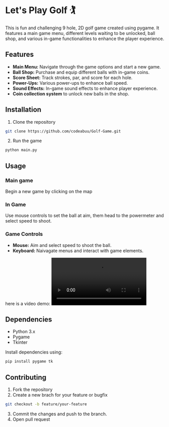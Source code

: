 # Let's Play Golf 🏌️

This is fun and challenging 9 hole, 2D golf game created using pygame. It features a main game menu, different levels waiting to be unlocked, ball shop, and various in-game functionalities to enhance the player experience.

## Features

* **Main Menu:** Navigate through the game options and start a new game.
* **Ball Shop:** Purchase and equip different balls with in-game coins. 
* **Score Sheet:** Track strokes, par, and score for each hole.
* **Power-Ups:** Various power-ups to enhance ball speed.
* **Sound Effects:** In-game sound effects to enhance player experience.
* **Coin collection system** to unlock new balls in the shop.

## Installation

1. Clone the repository
```bash
git clone https://github.com/codeabuu/Golf-Game.git
```
2. Run the game
```bash
python main.py
```

## Usage
### Main game

Begin a new game by clicking on the map

### In Game

Use mouse controls to set the ball at aim, them head to the powermeter and select speed to shoot.

### Game Controls

* **Mouse:** Aim and select speed to shoot the ball.
* **Keyboard:** Naivagate menus and interact with game elements.

here is a video demo:
<video controls src="demo.mp4" title="Title"></video>

## Dependencies

* Python 3.x
* Pygame
* Tkinter

Install dependencies using:
```bash
pip install pygame tk
```

## Contributing

1. Fork the repository
2. Create a new brach for your feature or bugfix
```bash
git checkout -b feature/your-feature
```
3. Commit the changes and push to the branch.
4. Open pull request


